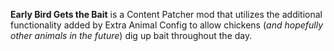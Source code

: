 **Early Bird Gets the Bait** is a Content Patcher mod that utilizes the additional functionality added by Extra Animal Config to allow chickens (*and hopefully other animals in the future*) dig up bait throughout the day.